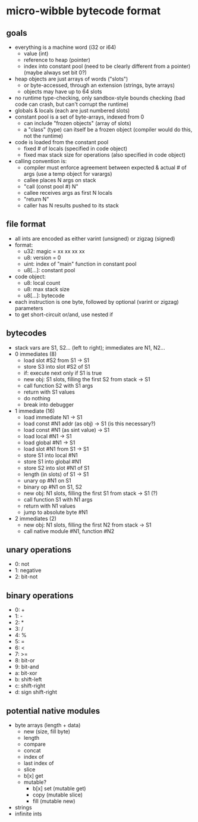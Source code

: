 # micro-wibble bytecode format

## goals

- everything is a machine word (i32 or i64)
    - value (int)
    - reference to heap (pointer)
    - index into constant pool (need to be clearly different from a pointer) (maybe always set bit 0?)
- heap objects are just arrays of words ("slots")
    - or byte-accessed, through an extension (strings, byte arrays)
    - objects may have up to 64 slots
- no runtime type-checking, only sandbox-style bounds checking (bad code can crash, but can't corrupt the runtime)
- globals & locals (each are just numbered slots)
- constant pool is a set of byte-arrays, indexed from 0
    - can include "frozen objects" (array of slots)
    - a "class" (type) can itself be a frozen object (compiler would do this, not the runtime)
- code is loaded from the constant pool
    - fixed # of locals (specified in code object)
    - fixed max stack size for operations (also specified in code object)
- calling convention is:
    - compiler must enforce agreement between expected & actual # of args (use a temp object for varargs)
    - callee places N args on stack
    - "call (const pool #) N"
    - callee receives args as first N locals
    - "return N"
    - caller has N results pushed to its stack

## file format

- all ints are encoded as either varint (unsigned) or zigzag (signed)
- format:
    - u32: magic = xx xx xx xx
    - u8: version = 0
    - uint: index of "main" function in constant pool
    - u8[...]: constant pool
- code object:
    - u8: local count
    - u8: max stack size
    - u8[...]: bytecode
- each instruction is one byte, followed by optional (varint or zigzag) parameters
- to get short-circuit or/and, use nested if

## bytecodes

- stack vars are S1, S2... (left to right); immediates are N1, N2...
- 0 immediates (8)
    - load slot #S2 from S1 -> S1
    - store S3 into slot #S2 of S1
    - if: execute next only if S1 is true
    - new obj: S1 slots, filling the first S2 from stack -> S1
    - call function S2 with S1 args
    - return with S1 values
    - do nothing
    - break into debugger
- 1 immediate (16)
    - load immediate N1 -> S1
    - load const #N1 addr (as obj) -> S1    (is this necessary?)
    - load const #N1 (as sint value) -> S1
    - load local #N1 -> S1
    - load global #N1 -> S1
    - load slot #N1 from S1 -> S1
    - store S1 into local #N1
    - store S1 into global #N1
    - store S2 into slot #N1 of S1
    - length (in slots) of S1 -> S1
    - unary op #N1 on S1
    - binary op #N1 on S1, S2
    - new obj: N1 slots, filling the first S1 from stack -> S1  (?)
    - call function S1 with N1 args
    - return with N1 values
    - jump to absolute byte #N1
- 2 immediates (2)
    - new obj: N1 slots, filling the first N2 from stack -> S1
    - call native module #N1, function #N2

## unary operations

- 0: not
- 1: negative
- 2: bit-not

## binary operations

- 0: +
- 1: -
- 2: *
- 3: /
- 4: %
- 5: =
- 6: <
- 7: >=
- 8: bit-or
- 9: bit-and
- a: bit-xor
- b: shift-left
- c: shift-right
- d: sign shift-right

## potential native modules

- byte arrays (length + data)
    - new (size, fill byte)
    - length
    - compare
    - concat
    - index of
    - last index of
    - slice
    - b[x] get
    - mutable?
        - b[x] set (mutable get)
        - copy (mutable slice)
        - fill (mutable new)
- strings
- infinite ints
